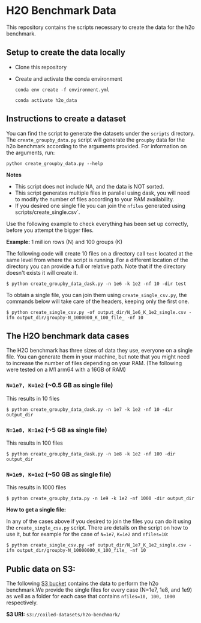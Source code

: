 # H2O Benchmark Data

This repository contains the scripts necessary to create the data for the h2o benchmark.

## Setup to create the data locally

- Clone this repository
- Create and activate the conda environment
    
     ```
     conda env create -f environment.yml

     conda activate h2o_data
     ```

## Instructions to create a dataset 

You can find the script to generate the datasets under the `scripts` directory. The `create_groupby_data.py` script will generate the `groupby` data for the h2o 
benchmark according to the arguments provided. For information on the arguments, run:
```
python create_groupby_data.py --help
```

**Notes**

- This script does not include NA, and the data is NOT sorted.
- This script generates multiple files in parallel using dask, you will need to modify the number of files according to your RAM availability.
- If you desired one single file you can join the `nfiles` generated using scripts/create_single.csv`.

Use the following example to check everything has been set up correctly, before you attempt the bigger files.

**Example:** 1 million rows (N) and 100 groups (K)

The following code will create 10 files on a directory call `test` located at the same level from where the script is running. For a different location of the directory you can provide a full or relative path. Note that if the directory doesn't exists it will create it. 

```
$ python create_groupby_data_dask.py -n 1e6 -k 1e2 -nf 10 -dir test
```
To obtain a single file, you can join them using `create_single_csv.py`, the commands below will take care of the headers, keeping only the first one.

```
$ python create_single_csv.py -of output_dir/N_1e6_K_1e2_single.csv -ifn output_dir/groupby-N_1000000_K_100_file_ -nf 10 
```

## The H2O benchmark data cases

The H2O benchmark has three sizes of data they use, everyone on a single file. You can generate them in your machine, but note that you might need to increase the number of files depending on your RAM. (The following were tested on a M1 arm64 with a 16GB of RAM)

### `N=1e7, K=1e2` (~0.5 GB as single file)

This results in 10 files
```
$ python create_groupby_data_dask.py -n 1e7 -k 1e2 -nf 10 -dir output_dir
```

### `N=1e8, K=1e2` (~5 GB as single file)

This results in 100 files
```
$ python create_groupby_data_dask.py -n 1e8 -k 1e2 -nf 100 -dir output_dir
```

### `N=1e9, K=1e2` (~50 GB as single file)

This results in 1000 files
```
$ python create_groupby_data.py -n 1e9 -k 1e2 -nf 1000 -dir output_dir
```

**How to get a single file:**

In any of the cases above if you desired to join the files you can do it using the `create_single_csv.py`
script. There are details on the script on how to use it, but for example for the case of `N=1e7`, `K=1e2`
and `nfiles=10`:

```
$ python create_single_csv.py -of output_dir/N_1e7_K_1e2_single.csv -ifn output_dir/groupby-N_10000000_K_100_file_ -nf 10
```

## Public data on S3:

The following [S3 bucket](https://s3.console.aws.amazon.com/s3/buckets/coiled-datasets?region=us-east-2&prefix=h2o-benchmark/) contains the data to perform the h2o benchmark.We provide the single files for 
every case (N=1e7, 1e8, and 1e9) as well as a folder for each case that contains `nfiles=10, 100, 1000` respectively.

**S3 URI:** `s3://coiled-datasets/h2o-benchmark/`